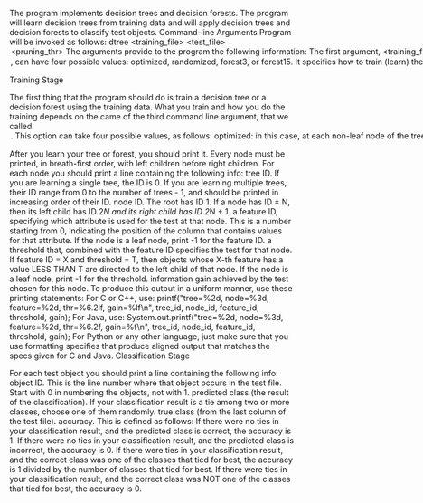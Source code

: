 The program implements decision trees and decision forests. The program will learn decision trees from training data and will apply decision trees and decision forests to classify test objects.
Command-line Arguments
Program will be invoked as follows:
dtree <training_file> <test_file> <option> <pruning_thr>
The arguments provide to the program the following information:
The first argument, <training_file>, is the path name of the training file, where the training data is stored. The path name can specify any file stored on the local computer.
The second argument, <test_file>, is the path name of the test file, where the test data is stored. The path name can specify any file stored on the local computer.
The third argument, <option>, can have four possible values: optimized, randomized, forest3, or forest15. It specifies how to train (learn) the decision tree, and will be discussed later.
The fourth argument,<pruning_thr>, is a number greater than or equal to 0, that specifies the pruning threshold.
The training and test files will follow the same format as the text files in the UCI datasets directory. 
As the description states, do NOT use data from the last column (i.e., the class labels) as features. In these files, all columns except for the last one contain example inputs. The last column contains the class label.

Training Stage

The first thing that the program should do is train a decision tree or a decision forest using the training data. What you train and how you do the training depends on the came of the third command line argument, that we called <option>. This option can take four possible values, as follows:
optimized: in this case, at each non-leaf node of the tree (starting at the root) you should identify the optimal combination of attribute (feature) and threshold, i.e., the combination that leads to the highest information gain for that node.
randomized: in this case, at each non-leaf node of the tree (starting at the root) you should choose the attribute (feature) randomly. The threshold should still be optimized, i.e., it should be chosen so as to maximize the information gain for that node and for that randomly chosen attribute.
forest3: in this case, your program trains a random forest containing three trees. Each of those trees should be trained as discussed under the "randomized" option.
forest15: in this case, your program trains a random forest containing 15 trees. Each of those trees should be trained as discussed under the "randomized" option.
Training Phase Output

After you learn your tree or forest, you should print it. Every node must be printed, in breath-first order, with left children before right children. For each node you should print a line containing the following info:
tree ID. If you are learning a single tree, the ID is 0. If you are learning multiple trees, their ID range from 0 to the number of trees - 1, and should be printed in increasing order of their ID.
node ID. The root has ID 1. If a node has ID = N, then its left child has ID 2*N and its right child has ID 2*N + 1.
a feature ID, specifying which attribute is used for the test at that node. This is a number starting from 0, indicating the position of the column that contains values for that attribute. If the node is a leaf node, print -1 for the feature ID.
a threshold that, combined with the feature ID specifies the test for that node. If feature ID = X and threshold = T, then objects whose X-th feature has a value LESS THAN T are directed to the left child of that node. If the node is a leaf node, print -1 for the threshold.
information gain achieved by the test chosen for this node.
To produce this output in a uniform manner, use these printing statements:
For C or C++, use:
printf("tree=%2d, node=%3d, feature=%2d, thr=%6.2lf, gain=%lf\n", tree_id, node_id, feature_id, threshold, gain);
For Java, use:
System.out.printf("tree=%2d, node=%3d, feature=%2d, thr=%6.2f, gain=%f\n", tree_id, node_id, feature_id, threshold, gain);
For Python or any other language, just make sure that you use formatting specifies that produce aligned output that matches the specs given for C and Java.
Classification Stage

For each test object you should print a line containing the following info:
object ID. This is the line number where that object occurs in the test file. Start with 0 in numbering the objects, not with 1.
predicted class (the result of the classification). If your classification result is a tie among two or more classes, choose one of them randomly.
true class (from the last column of the test file).
accuracy. This is defined as follows:
If there were no ties in your classification result, and the predicted class is correct, the accuracy is 1.
If there were no ties in your classification result, and the predicted class is incorrect, the accuracy is 0.
If there were ties in your classification result, and the correct class was one of the classes that tied for best, the accuracy is 1 divided by the number of classes that tied for best.
If there were ties in your classification result, and the correct class was NOT one of the classes that tied for best, the accuracy is 0.
